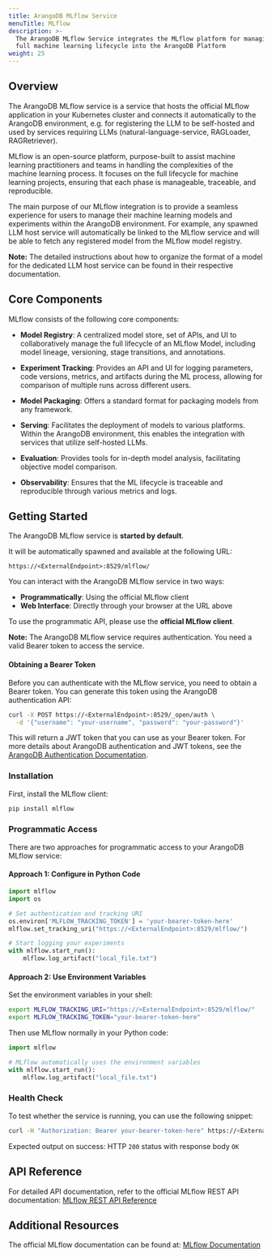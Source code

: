 ```yaml
---
title: ArangoDB MLflow Service
menuTitle: MLflow
description: >-
  The ArangoDB MLflow Service integrates the MLflow platform for managing the
  full machine learning lifecycle into the ArangoDB Platform
weight: 25
---
```

## Overview

The ArangoDB MLflow service is a service that hosts the official MLflow application in your Kubernetes cluster and connects it automatically to the ArangoDB environment, e.g. for registering the LLM to be self-hosted and used by services requiring LLMs (natural-language-service, RAGLoader, RAGRetriever).

MLflow is an open-source platform, purpose-built to assist machine learning practitioners and teams in handling the complexities of the machine learning process. It focuses on the full lifecycle for machine learning projects, ensuring that each phase is manageable, traceable, and reproducible.

The main purpose of our MLflow integration is to provide a seamless experience for users to manage their machine learning models and experiments within the ArangoDB environment. For example, any spawned LLM host service will automatically be linked to the MLflow service and will be able to fetch any registered model from the MLflow model registry.

**Note:** The detailed instructions about how to organize the format of a model for the dedicated LLM host service can be found in their respective documentation.

## Core Components

MLflow consists of the following core components:

- **Model Registry**: A centralized model store, set of APIs, and UI to collaboratively manage the full lifecycle of an MLflow Model, including model lineage, versioning, stage transitions, and annotations.

- **Experiment Tracking**: Provides an API and UI for logging parameters, code versions, metrics, and artifacts during the ML process, allowing for comparison of multiple runs across different users.

- **Model Packaging**: Offers a standard format for packaging models from any framework.

- **Serving**: Facilitates the deployment of models to various platforms. Within the ArangoDB environment, this enables the integration with services that utilize self-hosted LLMs.

- **Evaluation**: Provides tools for in-depth model analysis, facilitating objective model comparison.

- **Observability**: Ensures that the ML lifecycle is traceable and reproducible through various metrics and logs.

## Getting Started

The ArangoDB MLflow service is **started by default**.

It will be automatically spawned and available at the following URL:

```
https://<ExternalEndpoint>:8529/mlflow/
```

You can interact with the ArangoDB MLflow service in two ways:
- **Programmatically**: Using the official MLflow client
- **Web Interface**: Directly through your browser at the URL above

To use the programmatic API, please use the **official MLflow client**.

**Note:** The ArangoDB MLflow service requires authentication. You need a valid Bearer token to access the service.

#### Obtaining a Bearer Token

Before you can authenticate with the MLflow service, you need to obtain a Bearer token. You can generate this token using the ArangoDB authentication API:

```bash
curl -X POST https://<ExternalEndpoint>:8529/_open/auth \
  -d '{"username": "your-username", "password": "your-password"}'
```

This will return a JWT token that you can use as your Bearer token. For more details about ArangoDB authentication and JWT tokens, see the [ArangoDB Authentication Documentation](https://docs.arangodb.com/stable/develop/http-api/authentication/#jwt-user-tokens).

### Installation

First, install the MLflow client:

```bash
pip install mlflow
```

### Programmatic Access

There are two approaches for programmatic access to your ArangoDB MLflow service:

#### Approach 1: Configure in Python Code

```python
import mlflow
import os

# Set authentication and tracking URI
os.environ['MLFLOW_TRACKING_TOKEN'] = 'your-bearer-token-here'
mlflow.set_tracking_uri("https://<ExternalEndpoint>:8529/mlflow/")

# Start logging your experiments
with mlflow.start_run():
    mlflow.log_artifact("local_file.txt")
```

#### Approach 2: Use Environment Variables

Set the environment variables in your shell:

```bash
export MLFLOW_TRACKING_URI="https://<ExternalEndpoint>:8529/mlflow/"
export MLFLOW_TRACKING_TOKEN="your-bearer-token-here"
```

Then use MLflow normally in your Python code:

```python
import mlflow

# MLflow automatically uses the environment variables
with mlflow.start_run():
    mlflow.log_artifact("local_file.txt")
```

### Health Check

To test whether the service is running, you can use the following snippet:

```bash
curl -H "Authorization: Bearer your-bearer-token-here" https://<ExternalEndpoint>:8529/mlflow/health
```

Expected output on success: HTTP `200` status with response body `OK`

## API Reference

For detailed API documentation, refer to the official MLflow REST API documentation:
[MLflow REST API Reference](https://mlflow.org/docs/latest/api_reference/rest-api.html)

## Additional Resources

The official MLflow documentation can be found at:
[MLflow Documentation](https://mlflow.org/docs/latest/index.html)
